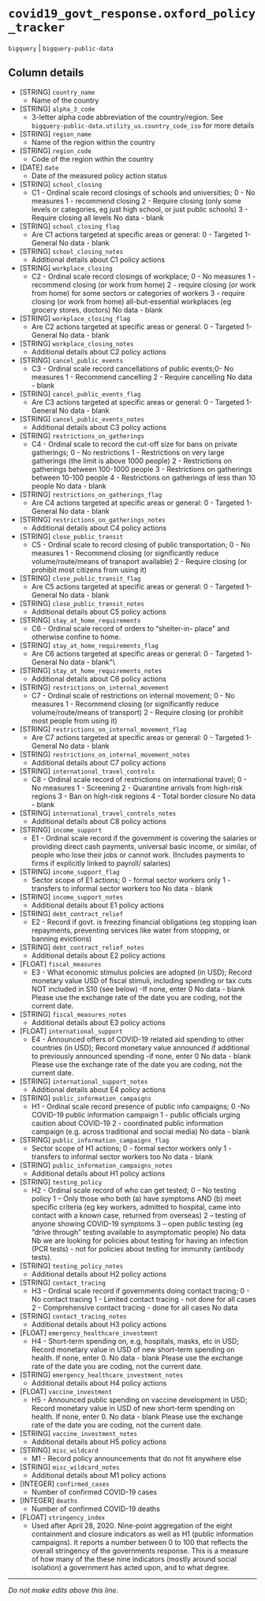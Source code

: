 # `covid19_govt_response.oxford_policy_tracker`
`bigquery` | `bigquery-public-data`

## Column details
* [STRING]    `country_name`
  - Name of the country
* [STRING]    `alpha_3_code`
  - 3-letter alpha code abbreviation of the country/region. See `bigquery-public-data.utility_us.country_code_iso` for more details
* [STRING]    `region_name`
  - Name of the region within the country
* [STRING]    `region_code`
  - Code of the region within the country
* [DATE]      `date`
  - Date of the measured policy action status
* [STRING]    `school_closing`
  - C1 - Ordinal scale record closings of schools and universities; 0 - No measures 1 - recommend closing 2 - Require closing (only some levels or categories, eg just high school, or just public schools) 3 - Require closing all levels No data - blank
* [STRING]    `school_closing_flag`
  - Are C1 actions targeted at specific areas or general:  0 - Targeted 1- General No data - blank
* [STRING]    `school_closing_notes`
  - Additional details about C1 policy actions
* [STRING]    `workplace_closing`
  - C2 - Ordinal scale record closings of workplace; 0 - No measures 1 - recommend closing (or work from home) 2 - require closing (or work from home) for some sectors or categories of workers 3 - require closing (or work from home) all-but-essential workplaces (eg grocery stores, doctors) No data - blank
* [STRING]    `workplace_closing_flag`
  - Are C2 actions targeted at specific areas or general:  0 - Targeted 1- General No data - blank
* [STRING]    `workplace_closing_notes`
  - Additional details about C2 policy actions
* [STRING]    `cancel_public_events`
  - C3 - Ordinal scale record cancellations of public events;0- No measures 1 - Recommend cancelling 2 - Require cancelling No data - blank
* [STRING]    `cancel_public_events_flag`
  - Are C3 actions targeted at specific areas or general:  0 - Targeted 1- General No data - blank
* [STRING]    `cancel_public_events_notes`
  - Additional details about C3 policy actions
* [STRING]    `restrictions_on_gatherings`
  - C4 - Ordinal scale to record the cut-off size for bans on private gatherings;  0 - No restrictions 1 - Restrictions on very large gatherings (the limit is above 1000 people) 2 - Restrictions on gatherings between 100-1000 people 3 - Restrictions on gatherings between 10-100 people 4 - Restrictions on gatherings of less than 10 people No data - blank
* [STRING]    `restrictions_on_gatherings_flag`
  - Are C4 actions targeted at specific areas or general:  0 - Targeted 1- General No data - blank
* [STRING]    `restrictions_on_gatherings_notes`
  - Additional details about C4 policy actions
* [STRING]    `close_public_transit`
  - C5 - Ordinal scale to record closing of public transportation; 0 - No measures 1 - Recommend closing (or significantly reduce volume/route/means of transport available) 2 - Require closing (or prohibit most citizens from using it)
* [STRING]    `close_public_transit_flag`
  - Are C5 actions targeted at specific areas or general:  0 - Targeted 1- General No data - blank
* [STRING]    `close_public_transit_notes`
  - Additional details about C5 policy actions
* [STRING]    `stay_at_home_requirements`
  - C6 - Ordinal scale record of orders to “shelter-in- place” and otherwise confine to home.
* [STRING]    `stay_at_home_requirements_flag`
  - Are C6 actions targeted at specific areas or general:  0 - Targeted 1- General No data - blank"\
* [STRING]    `stay_at_home_requirements_notes`
  - Additional details about C6 policy actions
* [STRING]    `restrictions_on_internal_movement`
  - C7 - Ordinal scale of restrictions on internal movement;  0 - No measures 1 - Recommend closing (or significantly reduce volume/route/means of transport) 2 - Require closing (or prohibit most people from using it)
* [STRING]    `restrictions_on_internal_movement_flag`
  - Are C7 actions targeted at specific areas or general:  0 - Targeted 1- General No data - blank
* [STRING]    `restrictions_on_internal_movement_notes`
  - Additional details about C7 policy actions
* [STRING]    `international_travel_controls`
  - C8 - Ordinal scale record of restrictions on international travel; 0 - No measures 1 - Screening 2 - Quarantine arrivals from high-risk regions 3 - Ban on high-risk regions 4 - Total border closure No data - blank
* [STRING]    `international_travel_controls_notes`
  - Additional details about C8 policy actions
* [STRING]    `income_support`
  - E1 - Ordinal scale record if the government is covering the salaries or providing direct cash payments, universal basic income, or similar, of people who lose their jobs or cannot work. (Includes payments to firms if explicitly linked to payroll/ salaries)
* [STRING]    `income_support_flag`
  - Sector scope of E1 actions;  0 - formal sector workers only 1 - transfers to informal sector workers too No data - blank
* [STRING]    `income_support_notes`
  - Additional details about E1 policy actions
* [STRING]    `debt_contract_relief`
  - E2 - Record if govt. is freezing financial obligations (eg stopping loan repayments, preventing services like water from stopping, or banning evictions)
* [STRING]    `debt_contract_relief_notes`
  - Additional details about E2 policy actions
* [FLOAT]     `fiscal_measures`
  - E3 - What economic stimulus policies are adopted (in USD); Record monetary value USD of fiscal stimuli, including spending or tax cuts NOT included in S10 (see below) -If none, enter 0 No data - blank Please use the exchange rate of the date you are coding, not the current date.
* [STRING]    `fiscal_measures_notes`
  - Additional details about E3 policy actions
* [FLOAT]     `international_support`
  - E4 - Announced offers of COVID-19 related aid spending to other countries (in USD);  Record monetary value announced if additional to previously announced spending -if none, enter 0 No data - blank Please use the exchange rate of the date you are coding, not the current date.
* [STRING]    `international_support_notes`
  - Additional details about E4 policy actions
* [STRING]    `public_information_campaigns`
  - H1 - Ordinal scale record presence of public info campaigns;  0 -No COVID-19 public information campaign 1 - public officials urging caution about COVID-19 2 - coordinated public information campaign (e.g. across traditional and social media) No data - blank
* [STRING]    `public_information_campaigns_flag`
  - Sector scope of H1 actions;  0 - formal sector workers only 1 - transfers to informal sector workers too No data - blank
* [STRING]    `public_information_campaigns_notes`
  - Additional details about H1 policy actions
* [STRING]    `testing_policy`
  - H2 - Ordinal scale record of who can get tested;  0 – No testing policy 1 – Only those who both (a) have symptoms AND (b) meet specific criteria (eg key workers, admitted to hospital, came into contact with a known case, returned from overseas) 2 – testing of anyone showing COVID-19 symptoms 3 – open public testing (eg “drive through” testing available to asymptomatic people) No data Nb we are looking for policies about testing for having an infection (PCR tests) - not for policies about testing for immunity (antibody tests).
* [STRING]    `testing_policy_notes`
  - Additional details about H2 policy actions
* [STRING]    `contact_tracing`
  - H3 - Ordinal scale record if governments doing contact tracing; 0 - No contact tracing 1 - Limited contact tracing - not done for all cases 2 - Comprehensive contact tracing - done for all cases No data
* [STRING]    `contact_tracing_notes`
  - Additional details about H3 policy actions
* [FLOAT]     `emergency_healthcare_investment`
  - H4 - Short-term spending on, e.g, hospitals, masks, etc in USD; Record monetary value in USD of new short-term spending on health. If none, enter 0. No data - blank Please use the exchange rate of the date you are coding, not the current date.
* [STRING]    `emergency_healthcare_investment_notes`
  - Additional details about H4 policy actions
* [FLOAT]     `vaccine_investment`
  - H5 - Announced public spending on vaccine development in USD; Record monetary value in USD of new short-term spending on health. If none, enter 0. No data - blank Please use the exchange rate of the date you are coding, not the current date.
* [STRING]    `vaccine_investment_notes`
  - Additional details about H5 policy actions
* [STRING]    `misc_wildcard`
  - M1 - Record policy announcements that do not fit anywhere else
* [STRING]    `misc_wildcard_notes`
  - Additional details about M1 policy actions
* [INTEGER]   `confirmed_cases`
  - Number of confirmed COVID-19 cases
* [INTEGER]   `deaths`
  - Number of confirmed COVID-19 deaths
* [FLOAT]     `stringency_index`
  - Used after April 28, 2020. Nine-point aggregation of the eight containment and closure indicators as well as H1 (public information campaigns). It reports a number between 0 to 100 that reflects the overall stringency of the governments response. This is a measure of how many of the these nine indicators (mostly around social isolation) a government has acted upon, and to what degree.

-------------------------------------------------------------------------------
*Do not make edits above this line.*

